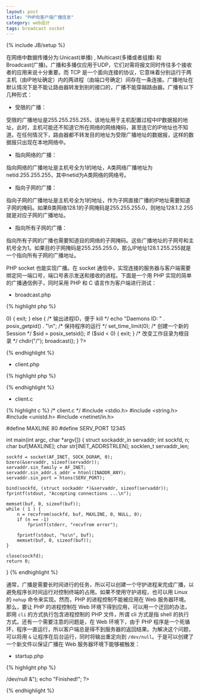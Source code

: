 ```yaml
---
layout: post
title: "PHP向客户端广播信息"
category: web设计
tags: broadcast socket
---
```

{% include JB/setup %}

在网络中数据传播分为:Unicast(单播)   ,   Multicast(多播或者组播)  和 Broadcast(广播)。广播和多播仅应用于UDP，它们对需将报文同时传往多个接收者的应用来说十分重要。而 TCP 是一个面向连接的协议，它意味着分别运行于两主机（由IP地址确定）内的两进程（由端口号确定）间存在一条连接。广播地址在默认情况下是不能让路由器转发到别的接口的，广播不能穿越路由器。广播有以下几种形式：

- 受限的广播：

受限的广播地址是255.255.255.255，该地址用于主机配置过程中IP数据报的地址，此时，主机可能还不知道它所在网络的网络掩码，甚至连它的IP地址也不知道。在任何情况下，路由器都不转发目的地址为受限广播地址的数据报，这样的数据报只出现在本地网络中。

- 指向网络的广播：

指向网络的广播地址是主机号全为1的地址，A类网络广播地址为netid.255.255.255，其中netid为A类网络的网络号。

- 指向子网的广播：

指向子网的广播地址是主机号全为1的地址，作为子网直接广播的IP地址需要知道子网的掩码。如果B类网络128.1的子网掩码是255.255.255.0，则地址128.1.2.255就是对应子网的广播地址。

- 指向所有子网的广播：

指向所有子网的广播也需要知道目的网络的子网掩码。这些广播地址的子网号和主机号全为1。如果目的子网掩码是255.255.255.0，那么IP地址128.1.255.255就是一个指向所有子网的广播地址。

PHP socket 也能实现广播。在 socket 通信中，实现连接的服务器与客户端需要绑定同一端口号，端口号表示发送和接收的进程。下面是一个用 PHP 实现的简单的广播通信例子，同时采用 PHP 和 C 语言作为客户端进行测试：

- broadcast.php

{% highlight php %}
<?php  # Script -- broadcast.php

/* Author @ Huoty
 *   Date @ 2015-11-17 09:58:25
 *  Brief @
 */

/* 创建广播事件 */
function broadcast()
{
	$sock = socket_create(AF_INET, SOCK_DGRAM, SOL_UDP);
	//使用IPV4格式地址，数据报形式，UDP方式传输数据

	socket_set_option($sock, SOL_SOCKET, SO_BROADCAST, 1); //设置为广播方式

	while ( true ) {
	    $msg = 'Hi! ' . date("y-m-d h:i:s",time());  //要发送的字符串
		socket_sendto($sock, $msg, strlen($msg), 0, "255.255.255.255", 12345);
		//发送，255.255.255.255是广播地址，12345是端口
		//echo "Broadcast...\n";
		sleep( 2 );
	}

	socket_close($sock); //关闭
}

/* 创建守护进程 */
$pid = pcntl_fork();
if ($pid < 0)
{
    die("fork failed!\n");
}
else if ($pid > 0)
{
    exit;
}
else
{
		/* 输出进程ID，便于 kill */
    echo "Daemons ID: " . posix_getpid() . "\n";

		/* 保持程序的运行 */
		set_time_limit(0);

		/* 创建一个新的 Session */
    $sid = posix_setsid();
    if ($sid < 0)
    {
        exit;
    }

		/* 改变工作目录为根目录 */
    chdir("/");

    broadcast();
}

?>
{% endhighlight %}

- client.php

{% highlight php %}
<?php # Script -- client.php

/* Author @ Huoty
 *   Date @ 2015-11-17 09:58:25
 *  Brief @ 
 */

//error_reporting( E_ALL );
set_time_limit( 0 );
ob_implicit_flush();

$socket = socket_create( AF_INET, SOCK_DGRAM, SOL_UDP );
if ( $socket === false ) {
    echo "socket_create() failed:reason:" . socket_strerror( socket_last_error() ) . "\n";
}

$ok = socket_bind( $socket, '255.255.255.255', 12345 );
if ( $ok === false ) {
    echo "socket_bind() failed:reason:" . socket_strerror( socket_last_error( $socket ) );
}

while ( true ) {
    $from = "";
    $port = 0;
    socket_recvfrom( $socket, $buf, 1024, 0, $from, $port );
    echo $buf . "\n";
    usleep( 1000 );
}
?>
{% endhighlight %}

- client.c

{% highlight c %}
/* client.c */
#include <stdio.h>
#include <string.h>
#include <unistd.h>
#include <netinet/in.h>

#define MAXLINE 80
#define SERV_PORT 12345

int main(int argc, char *argv[])
{
    struct sockaddr_in servaddr;
    int sockfd, n;
    char buf[MAXLINE];
    char str[INET_ADDRSTRLEN];
    socklen_t servaddr_len;

    sockfd = socket(AF_INET, SOCK_DGRAM, 0);
    bzero(&servaddr, sizeof(servaddr));
    servaddr.sin_family = AF_INET;
    servaddr.sin_addr.s_addr = htonl(INADDR_ANY);
    servaddr.sin_port = htons(SERV_PORT);

    bind(sockfd, (struct sockaddr *)&servaddr, sizeof(servaddr));
    fprintf(stdout, "Accepting connections ...\n");

    memset(buf, 0, sizeof(buf));
    while ( 1 ) {
        n = recvfrom(sockfd, buf, MAXLINE, 0, NULL, 0);
        if (n == -1)
            fprintf(stderr, "recvfrom error");

        fprintf(stdout, "%s\n", buf);
        memset(buf, 0, sizeof(buf));
    }

    close(sockfd);
    return 0;
}
{% endhighlight %}

通常，广播是需要长时间进行的任务，所以可以创建一个守护进程来完成广播，以避免程序长时间运行对控制终端的占用。如果不使用守护进程，也可以用 Linux 的 `nohup` 命令来实现。然而，PHP 的进程控制不能被应用在 Web 服务器环境。那么，要让 PHP 的进程控制在 Web 环境下得到应用，可以用一个迂回的办法，即用 `cli` 的方式执行包含进程控制的 PHP 文件，所谓 cli 方式是指 shell 的执行方式。还有一个需要注意的问题是，在 Web 环境下，由于 PHP 程序是一个死循环，程序一直运行，所以客户端总是得不到服务器的返回结果。为解决这个问题，可以将用 `&` 让程序在后台运行，同时将输出重定向到 `/dev/null`。于是可以创建了一个新文件以保证广播在 Web 服务器环境下能够被触发：

- startup.php

{% highlight php %}
<?php  # Script -- startup.php

/* Author @ Huoty
 *   Date @ 2015-12-02 16:53:43
 *  Brief @ 
 */

exec("php ./broadcast_daemons.php >/dev/null &");
echo "Finished!";

?>
{% endhighlight %}